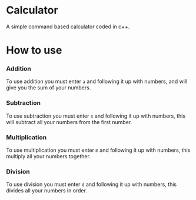 # Calculator
A simple command based calculator coded in c++.

# How to use
### Addition
To use addition you must enter `a` and following it up with numbers, and will give you the sum of your numbers.

### Subtraction
To use subtraction you must enter `s` and following it up with numbers, this will subtract all your numbers from the first number.

### Multiplication
To use multiplication you must enter `m` and following it up with numbers, this multiply all your numbers together.

### Division
To use division you must enter `d` and following it up with numbers, this divides all your numbers in order.
